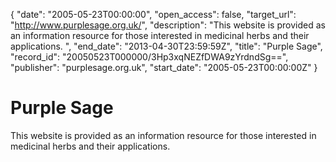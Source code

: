 {
  "date": "2005-05-23T00:00:00", 
  "open_access": false, 
  "target_url": "http://www.purplesage.org.uk/", 
  "description": "This website is provided as an information resource for those interested in medicinal herbs and their applications. ", 
  "end_date": "2013-04-30T23:59:59Z", 
  "title": "Purple Sage", 
  "record_id": "20050523T000000/3Hp3xqNEZfDWA9zYrdndSg==", 
  "publisher": "purplesage.org.uk", 
  "start_date": "2005-05-23T00:00:00Z"
}

# Purple Sage

This website is provided as an information resource for those interested in medicinal herbs and their applications. 